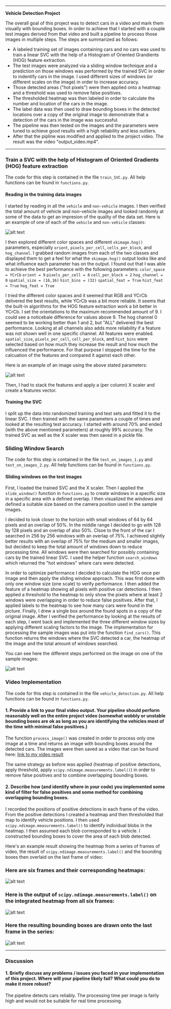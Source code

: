 
---

**Vehicle Detection Project**

The overall goal of this project was to detect cars in a video and mark them visually with bounding boxes. In order to achieve that I started with a couple test images derived from that video and built a pipeline to process those images in multiple steps. The steps are summarized as follows:

* A labeled training set of images containing cars and no cars was used to train a linear SVC with the help of a Histogram of Oriented Grandients (HOG) feature extraction.
* The test images were analyzed via a sliding window technique and a prediction on those windows was performed by the trained SVC in order to indentify cars in the image. I used different sizes of windows (or different scales on the image) in order to increase accuracy.
* Those detected areas ("hot pixels") were then applied onto a heatmap and a threshold was used to remove false positives.
* The thresholded heatmap was then labeled in order to calculate the number and location of the cars in the image.
* The label data was then used to draw bounding boxes in the detected locations over a copy of the original image to demonstrate that a detection of the cars in the image was successful.
* The pipeline was then tested on the images and the parameters were tuned to achieve good results with a high reliability and less outliers.
* After that the pipline was modified and applied to the project video. The result was the video "output_video.mp4".

[//]: # (Image References)
[image1]: ./examples/car_not_car.png
[image2]: ./examples/HOG_example.jpg
[image3]: ./examples/sliding_windows.jpg
[image4]: ./examples/sliding_window.jpg
[image5]: ./examples/bboxes_and_heat.png
[image6]: ./examples/labels_map.png
[image7]: ./examples/output_bboxes.png
[video1]: ./project_video.mp4 

---

### Train a SVC with the help of Histogram of Oriented Gradients (HOG) feature extraction

The code for this step is contained in the file `train_SVC.py`. All help functions can be found in `functions.py`.

#### Reading in the training data images

I started by reading in all the `vehicle` and `non-vehicle` images. I then verified the total amount of vehicle and non-vehicle images and looked randomly at some of the data to get an impresion of the quality of the data set. Here is an example of one of each of the `vehicle` and `non-vehicle` classes:

![alt text][image1]

I then explored different color spaces and different `skimage.hog()` parameters, especially `orient`, `pixels_per_cell`, `cells_per_block`, and `hog_channel`.  I grabbed random images from each of the two classes and displayed them to get a feel for what the `skimage.hog()` output looks like and what influence each parameter has on the output. I found out that I was able to achieve the best performance with the following parameters:
`color_space = YCrCb`
`orient = 9`
`pixels_per_cell = 8`
`cell_per_block = 2`
`hog_channel = 0`
`spatial_size = (16,16)`
`hist_bins = (32)`
`spatial_feat = True`
`hist_feat = True`
`hog_feat = True`

I tried the different color spaces and it seemed that RGB and YCrCb delivered the best results, while YCrCb was a bit more reliable. It seems that the built-in algorithms for the HOG feature extraction work a bit better in YCrCb. I set the orientations to the maximum recommended amount of 9. I could see a noticebale difference for values above 9. The hog channel 0 seemed to be working better than 1 and 2, but "ALL" delivered the best performance. Looking at all channels also adds more reliability if a feature was not shown well in one specific channel. All features were enabled. `spatial_size`, `pixels_per_cell`, `cell_per_block`, and `hist_bins` were selected based on how much they increase the result and how much the influenced the performance. For that purpose I stopped the time for the calcuation of the features and compared it against each other.

Here is an example of an image using the above stated parameters:


![alt text][image2]

Then, I had to stack the features and apply a (per column) X scaler and create a features vector.

#### Training the SVC

I split up the data into randomized training and test sets and fitted it to the linear SVC. I then trained with the same parameters a couple of times and looked at the resulting test accuracy. I started with around 70% and ended (with the above mentioned parameters) at roughly 99% accuracy. The trained SVC as well as the X scaler was then saved in a pickle file.

### Sliding Window Search

The code for this step is contained in the file `test_on_images_1.py` and `test_on_images_2.py`. All help functions can be found in `functions.py`.

#### Sliding windows on the test images

First, I loaded the trained SVC and the X scaler. Then I applied the `slide_window()` function in `functions.py` to create windows in a specific size in a specific area with a defined overlap.  I then visualized the windows and defined a suitable size based on the camera position used in the sample images.

I decided to look closer to the horizon with small windows of 64 by 64 pixels and an overlap of 50%. In the middle range I decided to go with 128 by 128 pixels and an overlap of also 50%. Clsoe to the front of the  car I searched in 256 by 256 windows with an overlap of 75%. I achieved slightly better results with an overlap of 75% for the medium and smaller images, but decided to keep the total amount of windows down to reduce processing time. All windows were then searched for possibly containing cars by the trained linear SVC. I used the helper function `search_windows` which returned the "hot windows" where cars were detected.

In order to optimize performance I decided to calculate the HOG once per image and then apply the sliding window approach. This was first done with only one window size (one scale) to verify performance. I then added the feature of a heatmap showing all pixels with positive car detections. I then applied a threshold to the heatmap to only show the pixels where at least 2 windows were overlapping in order to reduce false positives. After that, I applied labels to the heatmap to see how many cars were found in the picture. Finally, I drew a single box around the found spots in a copy of the original image. After I verified the performance by looking at the results of each step, I went back and implemented the three different window sizes by applying different scaling factors to the image. The implementation for processing the sample images was put into the function `find_cars()`. This function returns the windows where the SVC detected a car, the heatmap of the image and the total amount of windows searched.

You can see here the different steps performed on the image on one of the sample images:

![alt text][image3]


### Video Implementation

The code for this step is contained in the file `vehicle_detection.py`. All help functions can be found in `functions.py`.

#### 1. Provide a link to your final video output.  Your pipeline should perform reasonably well on the entire project video (somewhat wobbly or unstable bounding boxes are ok as long as you are identifying the vehicles most of the time with minimal false positives.)

The function `process_image()` was created in order to process only one image at a time and returns an image with bounding boxes around the detected cars. The images were then saved as a video that can be found here: [link to my video result](./project_video.mp4)

The same strategy as before was applied (heatmap of positive detections, apply threshold, apply `scipy.ndimage.measurements.label()`) in order to remove false positives and to combine overlapping bounding boxes.

#### 2. Describe how (and identify where in your code) you implemented some kind of filter for false positives and some method for combining overlapping bounding boxes.

I recorded the positions of positive detections in each frame of the video.  From the positive detections I created a heatmap and then thresholded that map to identify vehicle positions.  I then used `scipy.ndimage.measurements.label()` to identify individual blobs in the heatmap.  I then assumed each blob corresponded to a vehicle.  I constructed bounding boxes to cover the area of each blob detected.  

Here's an example result showing the heatmap from a series of frames of video, the result of `scipy.ndimage.measurements.label()` and the bounding boxes then overlaid on the last frame of video:

### Here are six frames and their corresponding heatmaps:

![alt text][image5]

### Here is the output of `scipy.ndimage.measurements.label()` on the integrated heatmap from all six frames:
![alt text][image6]

### Here the resulting bounding boxes are drawn onto the last frame in the series:
![alt text][image7]



---

### Discussion

#### 1. Briefly discuss any problems / issues you faced in your implementation of this project.  Where will your pipeline likely fail?  What could you do to make it more robust?

The pipeline detects cars reliably. The processing time per image is fairly high and would not be suitable for real time processing. 

